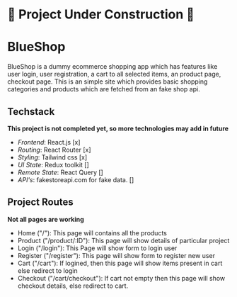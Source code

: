 # 🚧 Project Under Construction 🚧

# BlueShop

BlueShop is a dummy ecommerce shopping app which has features like user login, user registration,
a cart to all selected items, an product page, checkout page. This is an simple site which provides basic shopping categories and products which are fetched from an fake shop api.

## Techstack

**This project is not completed yet, so more technologies may add in future**

- _Frontend_: React.js [x]
- _Routing_: React Router [x]
- _Styling_: Tailwind css [x]
- _UI State_: Redux toolkit []
- _Remote State_: React Query []
- _API's_: fakestoreapi.com for fake data. []

## Project Routes

**Not all pages are working**

- Home ("/"): This page will contains all the products
- Product ("/product/:ID"): This page will show details of particular project
- Login ("/login"): This Page will show form to login user
- Register ("/register"): This page will show form to register new user
- Cart ("/cart"): If logined, then this page will show items present in cart else redirect to login
- Checkout ("/cart/checkout"): If cart not empty then this page will show checkout details, else redirect to cart.
